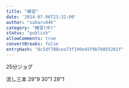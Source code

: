 ```yaml
---
title: "練習"
date: '2014-07-06T23:32:00'
author: "subaru44k"
category: "練習(中)"
status: "publish"
allowComments: true
convertBreaks: false
entryHash: "8c5df708cea73f190e45f9b76055261f"
---
```

25分ジョグ

流し三本
29"9
30"1
29"1
